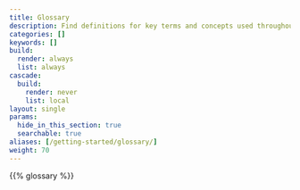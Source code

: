 ```yaml
---
title: Glossary
description: Find definitions for key terms and concepts used throughout the documentation.
categories: []
keywords: []
build:
  render: always
  list: always
cascade:
  build:
    render: never
    list: local
layout: single
params:
  hide_in_this_section: true
  searchable: true
aliases: [/getting-started/glossary/]
weight: 70
---
```


{{% glossary %}}
